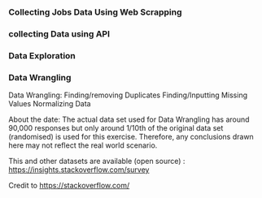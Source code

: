### Collecting Jobs Data Using Web Scrapping
### collecting Data using API 
### Data Exploration 
### Data Wrangling

Data Wrangling: 
Finding/removing Duplicates
Finding/Inputting Missing Values
Normalizing Data

About the date:
The actual data set used for Data Wrangling has around 90,000 responses but only around 1/10th of the original data set (randomised) is used for this exercise. Therefore, any conclusions drawn here may not reflect the real world scenario.

This and other datasets are available (open source) : https://insights.stackoverflow.com/survey

Credit to https://stackoverflow.com/
